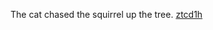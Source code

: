 The cat chased the squirrel up the tree. <a href="https://en.ueh.edu.vn/new-free-robux_JU87GV.pdf">ztcd1h</a>
